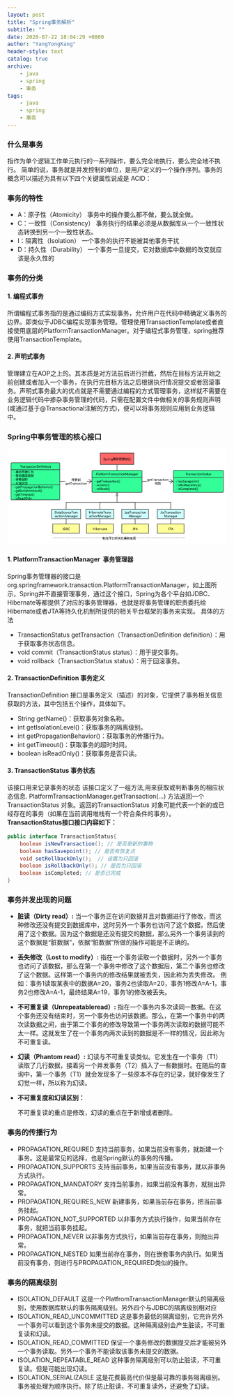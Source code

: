 ```yaml
---
layout: post
title: "Spring事务解析"
subtitle: ""
date: 2020-07-22 18:04:29 +0800
author: "YangYongKang"
header-style: text
catalog: true
archive:
    - java
    - spring
    - 事务
tags:
    - java
    - spring
    - 事务
---
```


### 什么是事务
指作为单个逻辑工作单元执行的一系列操作，要么完全地执行，要么完全地不执行。 简单的说，事务就是并发控制的单位，是用户定义的一个操作序列。事务的概念可以描述为具有以下四个关键属性说成是 ACID：
### 事务的特性

- A：原子性（Atomicity） 事务中的操作要么都不做，要么就全做。
- C：一致性（Consistency） 事务执行的结果必须是从数据库从一个一致性状态转换到另一个一致性状态。
- I：隔离性（Isolation） 一个事务的执行不能被其他事务干扰
- D：持久性（Durability） 一个事务一旦提交，它对数据库中数据的改变就应该是永久性的
### 事务的分类
#### 1. 编程式事务
所谓编程式事务指的是通过编码方式实现事务，允许用户在代码中精确定义事务的边界。即类似于JDBC编程实现事务管理。管理使用TransactionTemplate或者直接使用底层的PlatformTransactionManager。对于编程式事务管理，spring推荐使用TransactionTemplate。
#### 2. 声明式事务
管理建立在AOP之上的。其本质是对方法前后进行拦截，然后在目标方法开始之前创建或者加入一个事务，在执行完目标方法之后根据执行情况提交或者回滚事务。声明式事务最大的优点就是不需要通过编程的方式管理事务，这样就不需要在业务逻辑代码中掺杂事务管理的代码，只需在配置文件中做相关的事务规则声明(或通过基于@Transactional注解的方式)，便可以将事务规则应用到业务逻辑中。
### Spring中事务管理的核心接口
![1120165-20171003112557490-1092711802.png](/img/1593584022094-085a07b9-4b7b-4dec-96ef-15c94645896f.png)
#### 1. PlatformTransactionManager  事务管理器
Spring事务管理器的接口是org.springframework.transaction.PlatformTransactionManager，如上图所示，Spring并不直接管理事务，通过这个接口，Spring为各个平台如JDBC、Hibernate等都提供了对应的事务管理器，也就是将事务管理的职责委托给Hibernate或者JTA等持久化机制所提供的相关平台框架的事务来实现。
具体的方法

- TransactionStatus getTransaction（TransactionDefinition definition）：用于获取事务状态信息。
- void commit（TransactionStatus status）：用于提交事务。
- void rollback（TransactionStatus status）：用于回滚事务。
#### 2. TransactionDefinition  事务定义
TransactionDefinition 接口是事务定义（描述）的对象，它提供了事务相关信息获取的方法，其中包括五个操作，具体如下。

- String getName()：获取事务对象名称。
- int getIsolationLevel()：获取事务的隔离级别。
- int getPropagationBehavior()：获取事务的传播行为。
- int getTimeout()：获取事务的超时时间。
- boolean isReadOnly()：获取事务是否只读。
#### 3. TransactionStatus 事务状态
该接口用来记录事务的状态 该接口定义了一组方法,用来获取或判断事务的相应状态信息.
PlatformTransactionManager.getTransaction(…) 方法返回一个 TransactionStatus 对象。返回的TransactionStatus 对象可能代表一个新的或已经存在的事务（如果在当前调用堆栈有一个符合条件的事务）。
**TransactionStatus接口接口内容如下：**
```java
public interface TransactionStatus{
    boolean isNewTransaction(); // 是否是新的事物
    boolean hasSavepoint(); // 是否有恢复点
    void setRollbackOnly();  // 设置为只回滚
    boolean isRollbackOnly(); // 是否为只回滚
    boolean isCompleted; // 是否已完成
}
```
### 事务并发出现的问题

- **脏读（Dirty read）:** 当一个事务正在访问数据并且对数据进行了修改，而这种修改还没有提交到数据库中，这时另外一个事务也访问了这个数据，然后使用了这个数据。因为这个数据是还没有提交的数据，那么另外一个事务读到的这个数据是“脏数据”，依据“脏数据”所做的操作可能是不正确的。
- **丢失修改（Lost to modify）:** 指在一个事务读取一个数据时，另外一个事务也访问了该数据，那么在第一个事务中修改了这个数据后，第二个事务也修改了这个数据。这样第一个事务内的修改结果就被丢失，因此称为丢失修改。
例如：事务1读取某表中的数据A=20，事务2也读取A=20，事务1修改A=A-1，事务2也修改A=A-1，最终结果A=19，事务1的修改被丢失。
- **不可重复读（Unrepeatableread）:** 指在一个事务内多次读同一数据。在这个事务还没有结束时，另一个事务也访问该数据。那么，在第一个事务中的两次读数据之间，由于第二个事务的修改导致第一个事务两次读取的数据可能不太一样。这就发生了在一个事务内两次读到的数据是不一样的情况，因此称为不可重复读。
- **幻读（Phantom read）:** 幻读与不可重复读类似。它发生在一个事务（T1）读取了几行数据，接着另一个并发事务（T2）插入了一些数据时。在随后的查询中，第一个事务（T1）就会发现多了一些原本不存在的记录，就好像发生了幻觉一样，所以称为幻读。
- **不可重复度和幻读区别：**

     不可重复读的重点是修改，幻读的重点在于新增或者删除。
### 事务的传播行为
* PROPAGATION_REQUIRED  支持当前事务，如果当前没有事务，就新建一个事务。这是最常见的选择，也是Spring默认的事务的传播。 
* PROPAGATION_SUPPORTS  支持当前事务，如果当前没有事务，就以非事务方式执行。 
* PROPAGATION_MANDATORY 支持当前事务，如果当前没有事务，就抛出异常。
* PROPAGATION_REQUIRES_NEW  新建事务，如果当前存在事务，把当前事务挂起。 
* PROPAGATION_NOT_SUPPORTED 以非事务方式执行操作，如果当前存在事务，就把当前事务挂起。 
* PROPAGATION_NEVER 以非事务方式执行，如果当前存在事务，则抛出异常。 
* PROPAGATION_NESTED 如果当前存在事务，则在嵌套事务内执行。如果当前没有事务，则进行与PROPAGATION_REQUIRED类似的操作。 

### 事务的隔离级别
* ISOLATION_DEFAULT 这是一个PlatfromTransactionManager默认的隔离级别，使用数据库默认的事务隔离级别。另外四个与JDBC的隔离级别相对应 
* ISOLATION_READ_UNCOMMITTED 这是事务最低的隔离级别，它充许另外一个事务可以看到这个事务未提交的数据。这种隔离级别会产生脏读，不可重复读和幻读。 
* ISOLATION_READ_COMMITTED 保证一个事务修改的数据提交后才能被另外一个事务读取。另外一个事务不能读取该事务未提交的数据。 
* ISOLATION_REPEATABLE_READ 这种事务隔离级别可以防止脏读，不可重复读。但是可能出现幻读。 
* ISOLATION_SERIALIZABLE 这是花费最高代价但是最可靠的事务隔离级别。事务被处理为顺序执行。除了防止脏读，不可重复读外，还避免了幻读。 
